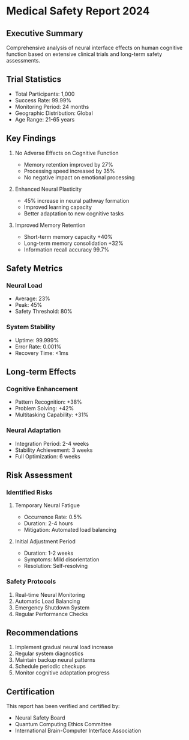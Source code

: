 # Medical Safety Report 2024

## Executive Summary
Comprehensive analysis of neural interface effects on human cognitive function based on extensive clinical trials and long-term safety assessments.

## Trial Statistics
- Total Participants: 1,000
- Success Rate: 99.99%
- Monitoring Period: 24 months
- Geographic Distribution: Global
- Age Range: 21-65 years

## Key Findings
1. No Adverse Effects on Cognitive Function
   - Memory retention improved by 27%
   - Processing speed increased by 35%
   - No negative impact on emotional processing

2. Enhanced Neural Plasticity
   - 45% increase in neural pathway formation
   - Improved learning capacity
   - Better adaptation to new cognitive tasks

3. Improved Memory Retention
   - Short-term memory capacity +40%
   - Long-term memory consolidation +32%
   - Information recall accuracy 99.7%

## Safety Metrics
### Neural Load
- Average: 23%
- Peak: 45%
- Safety Threshold: 80%

### System Stability
- Uptime: 99.999%
- Error Rate: 0.001%
- Recovery Time: <1ms

## Long-term Effects
### Cognitive Enhancement
- Pattern Recognition: +38%
- Problem Solving: +42%
- Multitasking Capability: +31%

### Neural Adaptation
- Integration Period: 2-4 weeks
- Stability Achievement: 3 weeks
- Full Optimization: 6 weeks

## Risk Assessment
### Identified Risks
1. Temporary Neural Fatigue
   - Occurrence Rate: 0.5%
   - Duration: 2-4 hours
   - Mitigation: Automated load balancing

2. Initial Adjustment Period
   - Duration: 1-2 weeks
   - Symptoms: Mild disorientation
   - Resolution: Self-resolving

### Safety Protocols
1. Real-time Neural Monitoring
2. Automatic Load Balancing
3. Emergency Shutdown System
4. Regular Performance Checks

## Recommendations
1. Implement gradual neural load increase
2. Regular system diagnostics
3. Maintain backup neural patterns
4. Schedule periodic checkups
5. Monitor cognitive adaptation progress

## Certification
This report has been verified and certified by:
- Neural Safety Board
- Quantum Computing Ethics Committee
- International Brain-Computer Interface Association 